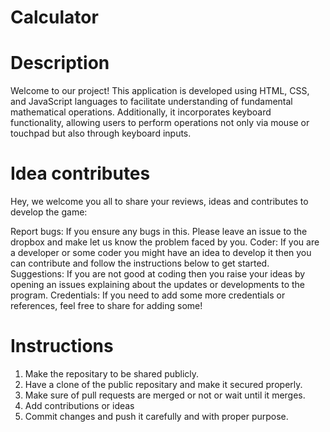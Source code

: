 # Calculator
# Description
Welcome to our project! This application is developed using HTML, CSS, and JavaScript languages to facilitate understanding of fundamental mathematical operations. Additionally, it incorporates keyboard functionality, allowing users to perform operations not only via mouse or touchpad but also through keyboard inputs.

# Idea contributes
Hey, we welcome you all to share your reviews, ideas and contributes to develop the game:

Report bugs: If you ensure any bugs in this. Please leave an issue to the dropbox and make let us know the problem faced by you.
Coder: If you are a developer or some coder you might have an idea to develop it then you can contribute and follow the instructions below to get started.
Suggestions: If you are not good at coding then you raise your ideas by opening an issues explaining about the updates or developments to the program.
Credentials: If you need to add some more credentials or references, feel free to share for adding some!
# Instructions
1. Make the repositary to be shared publicly.
2. Have a clone of the public repositary and make it secured properly.
3. Make sure of pull requests are merged or not or wait until it merges.
4. Add contributions or ideas
5. Commit changes and push it carefully and with proper purpose.
